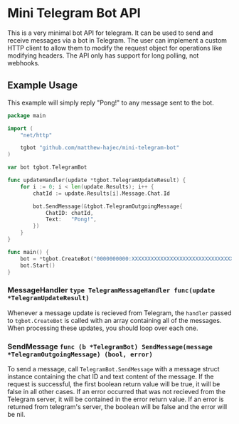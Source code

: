 # Mini Telegram Bot API

This is a very minimal bot API for telegram. It can be used to send and receive messages via a bot in Telegram. The user can implement a custom HTTP client to allow them to modify the request object for operations like modifying headers. The API only has support for long polling, not webhooks.
## Example Usage
This example will simply reply "Pong!" to any message sent to the bot.
```go
package main

import (
	"net/http"

	tgbot "github.com/matthew-hajec/mini-telegram-bot"
)

var bot tgbot.TelegramBot

func updateHandler(update *tgbot.TelegramUpdateResult) {
	for i := 0; i < len(update.Results); i++ {
		chatId := update.Results[i].Message.Chat.Id

		bot.SendMessage(&tgbot.TelegramOutgoingMessage{
			ChatID: chatId,
			Text:   "Pong!",
		})
	}
}

func main() {
	bot = *tgbot.CreateBot("0000000000:XXXXXXXXXXXXXXXXXXXXXXXXXXXXXXXXXXX", updateHandler, http.DefaultClient) // The first parameter would be your bot's API key
	bot.Start()
}

```

### MessageHandler ```type TelegramMessageHandler func(update *TelegramUpdateResult)```
Whenever a message update is recieved from Telegram, the ```handler``` passed to ```tgbot.CreateBot``` is called with an array containing all of the messages. When processing these updates, you should loop over each one.

### SendMessage ```func (b *TelegramBot) SendMessage(message *TelegramOutgoingMessage) (bool, error)```
To send a message, call ```TelegramBot.SendMessage``` with a message struct instance containing the chat ID and text content of the message. If the request is successful, the first boolean return value will be true, it will be false in all other cases. If an error occurred that was not recieved from the Telegram server, it will be contained in the error return value. If an error is returned from telegram's server, the boolean will be false and the error will be nil.
